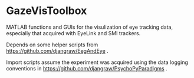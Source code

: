 # GazeVisToolbox

MATLAB functions and GUIs for the visulization of eye tracking data, especially that acquired with EyeLink and SMI trackers. 

Depends on some helper scripts from https://github.com/djangraw/EegAndEye .

Import scripts assume the experiment was acquired using the data logging conventions in https://github.com/djangraw/PsychoPyParadigms .
